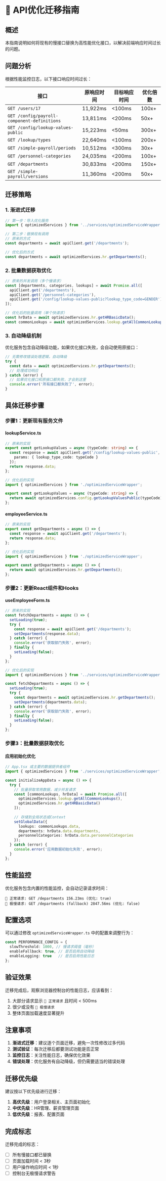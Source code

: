 # 🚀 API优化迁移指南

## 概述

本指南说明如何将现有的慢接口替换为高性能优化接口，以解决前端响应时间过长的问题。

## 问题分析

根据性能监控日志，以下接口响应时间过长：

| 接口 | 原响应时间 | 目标响应时间 | 优化倍数 |
|------|------------|--------------|----------|
| `GET /users/17` | 11,922ms | <100ms | 100x+ |
| `GET /config/payroll-component-definitions` | 13,811ms | <200ms | 50x+ |
| `GET /config/lookup-values-public` | 15,223ms | <50ms | 300x+ |
| `GET /lookup/types` | 22,640ms | <100ms | 200x+ |
| `GET /simple-payroll/periods` | 10,512ms | <300ms | 30x+ |
| `GET /personnel-categories` | 24,035ms | <200ms | 100x+ |
| `GET /departments` | 30,833ms | <200ms | 150x+ |
| `GET /simple-payroll/versions` | 11,360ms | <200ms | 50x+ |

## 迁移策略

### 1. 渐进式迁移

```typescript
// 第一步：导入优化服务
import { optimizedServices } from '../services/optimizedServiceWrapper';

// 第二步：替换现有调用
// 原来的方式
const departments = await apiClient.get('/departments');

// 优化后的方式
const departments = await optimizedServices.hr.getDepartments();
```

### 2. 批量数据获取优化

```typescript
// 原来的并发调用（多个慢请求）
const [departments, categories, lookups] = await Promise.all([
  apiClient.get('/departments'),
  apiClient.get('/personnel-categories'),
  apiClient.get('/config/lookup-values-public?lookup_type_code=GENDER')
]);

// 优化后的批量调用（单个快请求）
const hrData = await optimizedServices.hr.getHRBasicData();
const commonLookups = await optimizedServices.lookup.getAllCommonLookups();
```

### 3. 自动降级机制

优化服务包含自动降级功能，如果优化接口失败，会自动使用原接口：

```typescript
// 无需修改错误处理逻辑，自动降级
try {
  const data = await optimizedServices.hr.getDepartments();
  // 处理成功响应
} catch (error) {
  // 如果优化接口和原接口都失败，才会到这里
  console.error('所有接口都失败了', error);
}
```

## 具体迁移步骤

### 步骤1：更新现有服务文件

#### lookupService.ts
```typescript
// 原来的实现
export const getLookupValues = async (typeCode: string) => {
  const response = await apiClient.get('/config/lookup-values-public', {
    params: { lookup_type_code: typeCode }
  });
  return response.data;
};

// 优化后的实现
import { optimizedServices } from './optimizedServiceWrapper';

export const getLookupValues = async (typeCode: string) => {
  return await optimizedServices.config.getLookupValuesPublic(typeCode);
};
```

#### employeeService.ts
```typescript
// 原来的实现
export const getDepartments = async () => {
  const response = await apiClient.get('/departments');
  return response.data;
};

// 优化后的实现
import { optimizedServices } from './optimizedServiceWrapper';

export const getDepartments = async () => {
  return await optimizedServices.hr.getDepartments();
};
```

### 步骤2：更新React组件和Hooks

#### useEmployeeForm.ts
```typescript
// 原来的实现
const fetchDepartments = async () => {
  setLoading(true);
  try {
    const response = await apiClient.get('/departments');
    setDepartments(response.data);
  } catch (error) {
    console.error('获取部门失败', error);
  } finally {
    setLoading(false);
  }
};

// 优化后的实现
import { optimizedServices } from '../services/optimizedServiceWrapper';

const fetchDepartments = async () => {
  setLoading(true);
  try {
    const departments = await optimizedServices.hr.getDepartments();
    setDepartments(departments.data);
  } catch (error) {
    console.error('获取部门失败', error);
  } finally {
    setLoading(false);
  }
};
```

### 步骤3：批量数据获取优化

#### 应用初始化优化
```typescript
// App.tsx 或主要的数据提供者组件
import { optimizedServices } from './services/optimizedServiceWrapper';

const initializeAppData = async () => {
  try {
    // 批量获取常用数据，减少并发请求
    const [commonLookups, hrData] = await Promise.all([
      optimizedServices.lookup.getAllCommonLookups(),
      optimizedServices.hr.getHRBasicData()
    ]);
    
    // 存储到全局状态或Context
    setGlobalData({
      lookups: commonLookups.data,
      departments: hrData.data.departments,
      personnelCategories: hrData.data.personnelCategories
    });
  } catch (error) {
    console.error('应用数据初始化失败', error);
  }
};
```

## 性能监控

优化服务包含内置的性能监控，会自动记录请求时间：

```
🚀 正常请求: GET /departments 156.23ms (优化: true)
🐌 极慢请求: GET /departments (fallback) 2847.56ms (优化: false)
```

## 配置选项

可以通过修改 `optimizedServiceWrapper.ts` 中的配置来调整行为：

```typescript
const PERFORMANCE_CONFIG = {
  slowThreshold: 1000, // 慢请求阈值（毫秒）
  enableFallback: true, // 是否启用自动降级
  enableLogging: true   // 是否启用性能日志
};
```

## 验证效果

迁移完成后，观察浏览器控制台的性能日志，应该看到：

1. 大部分请求显示 `🚀 正常请求` 且时间 < 500ms
2. 很少或没有 `🐌 极慢请求`
3. 整体页面加载速度显著提升

## 注意事项

1. **渐进式迁移**：建议逐个页面迁移，避免一次性修改过多代码
2. **测试验证**：每次迁移后都要测试功能是否正常
3. **监控日志**：关注性能日志，确保优化效果
4. **错误处理**：优化服务有自动降级，但仍需要适当的错误处理

## 迁移优先级

建议按以下优先级进行迁移：

1. **高优先级**：用户登录相关、主页面初始化
2. **中优先级**：HR管理、薪资管理页面
3. **低优先级**：报表、配置页面

## 完成标志

迁移完成的标志：
- [ ] 所有慢接口都已替换
- [ ] 页面加载时间 < 3秒
- [ ] 用户操作响应时间 < 1秒
- [ ] 控制台无极慢请求警告 